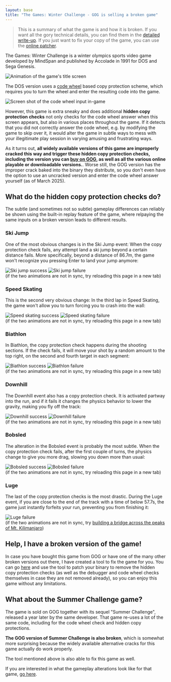 ```yaml
---
layout: base
title: "The Games: Winter Challenge - GOG is selling a broken game"
---
```


> This is a summary of what the game is and how it is broken. If you want all the gory technical details, you can find them in the [detailed write-up](writeup/writeup.md).
> If you just want to fix your copy of the game, you can use the [online patcher](patcher/index.html).

The Games: Winter Challenge is a winter olympics sports video game developed by MindSpan and published by Accolade in 1991 for DOS and Sega Genesis.

![Animation of the game's title screen](writeup/winter_titlescreen.webp)

The DOS version uses a [code wheel](https://www.oldgames.sk/codewheel/games-winter-challenge) based copy protection scheme, which requires you to turn the wheel and enter the resulting code into the game.

![Screen shot of the code wheel input in-game](writeup/winter_code_wheel_input.png)

However, this game is extra sneaky and does additional **hidden copy protection checks** not only checks for the code wheel answer when this screen appears, but also in various places throughout the game.
If it detects that you did not correctly answer the code wheel, e.g. by modifying the game to skip over it, it would alter the game in subtle ways to mess with your illegitimate play session in varying amusing and frustrating ways.

As it turns out, **all widely available versions of this game are improperly cracked this way and trigger these hidden copy protection checks, including the version you can [buy on GOG](https://www.gog.com/en/game/summer_winter_olympic_challenge), as well as all the various online playable or downloadable versions.**.
Worse still, the GOG version has the improper crack baked into the binary they distribute, so you don't even have the option to use an uncracked version and enter the code wheel answer yourself (as of March 2025).


## What do the hidden copy protection checks do?

The subtle (and sometimes not so subtle) gameplay differences can reliably be shown using the built-in replay feature of the game, where relpaying the same inputs on a broken version leads to different results.

### Ski Jump

One of the most obvious changes is in the Ski Jump event: When the copy protection check fails, any attempt land a ski jump beyond a certain distance fails.
More specifically, beyond a distance of 86.7m, the game won't recognize you pressing Enter to land your jump anymore:

![Ski jump success](writeup/ski_jump_success.webp)
![Ski jump failure](writeup/ski_jump_failed.webp)
<br>
(if the two animations are not in sync, try reloading this page in a new tab)

### Speed Skating

This is the second very obvious change: In the third lap in Speed Skating, the game won't allow you to turn forcing you to crash into the wall:

![Speed skating success](writeup/speed_skating_success.webp)
![Speed skating failure](writeup/speed_skating_failed.webp)
<br>
(if the two animations are not in sync, try reloading this page in a new tab)

### Biathlon

In Biathlon, the copy protection check happens during the shooting sections.
If the check fails, it will move your shot by a random amount to the top right, on the second and fourth target in each segment:

![Biathlon success](writeup/biathlon_success.webp)
![Biathlon failure](writeup/biathlon_failed.webp)
<br>
(if the two animations are not in sync, try reloading this page in a new tab)

### Downhill

The Downhill event also has a copy protection check.
It is activated partway into the run, and if it fails it changes the physics behavior to lower the gravity, making you fly off the track:

![Downhill success](writeup/downhill_success.webp)
![Downhill failure](writeup/downhill_failed.webp)
<br>
(if the two animations are not in sync, try reloading this page in a new tab)

### Bobsled

The alteration in the Bobsled event is probably the most subtle.
When the copy protection check fails, after the first couple of turns, the physics change to give you more drag, slowing you down more than usual:

![Bobsled success](writeup/bobsled_success.webp)
![Bobsled failure](writeup/bobsled_failed.webp)
<br>
(if the two animations are not in sync, try reloading this page in a new tab)

### Luge

The last of the copy protection checks is the most drastic.
During the Luge event, if you are close to the end of the track with a time of below 57.7s, the game just instantly forfeits your run, preventing you from finishing it:

![Luge failure](writeup/luge_failed.webp)
<br>
(if the two animations are not in sync, try [building a bridge across the peaks of Mt. Kilimanjaro](https://www.youtube.com/watch?v=46btEgKmCTo))


## Help, I have a broken version of the game!

In case you have bought this game from GOG or have one of the many other broken versions out there, I have created a tool to fix the game for you.
You can go [here](patcher/index.html) and use the tool to patch your binary to remove the hidden copy protection checks (as well as the debugger and code wheel checks themselves in case they are not removed already), so you can enjoy this game without any limitations.



## What about the Summer Challenge game?

The game is sold on GOG together with its sequel "Summer Challenge", released a year later by the same developer.
That game re-uses a lot of the same code, including for the code wheel check and hidden copy protections.

**The GOG version of Summer Challenge is also broken**, which is somewhat more surprising because the widely available alternative cracks for this game actually do work properly.

The tool mentioned above is also able to fix this game as well.

If you are interested in what the gameplay alterations look like for that game, [go here](writeup/summer/summer_diffs.md).

